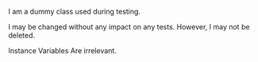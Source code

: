 I am a dummy class used during testing.

I may be changed without any impact on any tests. However, I may not be deleted.

Instance Variables
	Are irrelevant.